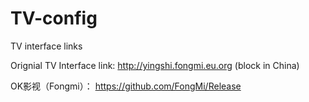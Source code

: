 # TV-config
TV interface links

Orignial TV Interface link: http://yingshi.fongmi.eu.org (block in China)

OK影视（Fongmi）： https://github.com/FongMi/Release

